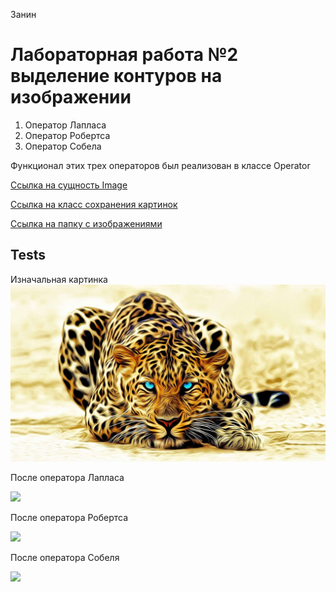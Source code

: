 Занин
# Лабораторная работа №2 выделение контуров на изображении
1) Оператор Лапласа
2) Оператор Робертса
3) Оператор Собела

Функционал этих трех операторов был реализован в классе Operator

[Ссылка на сущность Image](https://github.com/DanilkaZanin/ComputerGraphicsLab/blob/master/src/main/java/org/example/entity/Image.java)

[Ссылка на класс сохранения картинок](https://github.com/DanilkaZanin/ComputerGraphicsLab/blob/master/src/main/java/org/example/out/ImageSaver.java)

[Ссылка на папку с изображениями](https://github.com/DanilkaZanin/ComputerGraphicsLab/tree/master/src/main/java/org/example/images/easyLabV2)

## Tests

Изначальная картинка
![](https://github.com/DanilkaZanin/ComputerGraphicsLab/blob/master/src/main/java/org/example/images/Img1.jpg)

После оператора Лапласа

![](https://github.com/DanilkaZanin/ComputerGraphicsLab/blob/master/src/main/java/org/example/images/easyLabV2/AfterLapla%D1%81ianOperator/Lapla%D1%81ianOperator.png)

После оператора Робертса

![](https://github.com/DanilkaZanin/ComputerGraphicsLab/blob/master/src/main/java/org/example/images/easyLabV2/AfterRobertsOperator/RobertsOperator.png)

После оператора Собеля

![](https://github.com/DanilkaZanin/ComputerGraphicsLab/blob/master/src/main/java/org/example/images/easyLabV2/AfterSobelOperator/SobelOperator.png)